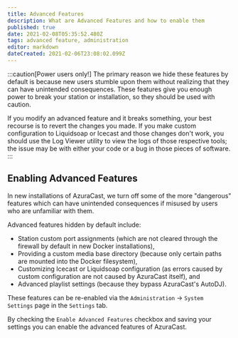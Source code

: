 ```yaml
---
title: Advanced Features
description: What are Advanced Features and how to enable them
published: true
date: 2021-02-08T05:35:52.480Z
tags: advanced feature, administration
editor: markdown
dateCreated: 2021-02-06T23:08:02.099Z
---
```


:::caution[Power users only!]
The primary reason we hide these features by default is because new users stumble upon them without realizing that they can have unintended consequences. These features give you enough power to break your station or installation, so they should be used with caution.

If you modify an advanced feature and it breaks something, your best recourse is to revert the changes you made. If you make custom configuration to Liquidsoap or Icecast and those changes don't work, you should use the Log Viewer utility to view the logs of those respective tools; the issue may be with either your code or a bug in those pieces of software.
:::

## Enabling Advanced Features

In new installations of AzuraCast, we turn off some of the more "dangerous" features which can have unintended consequences if misused by users who are unfamiliar with them.

Advanced features hidden by default include:

- Station custom port assignments (which are not cleared through the firewall by default in new Docker installations),
- Providing a custom media base directory (because only certain paths are mounted into the Docker filesystem),
- Customizing Icecast or Liquidsoap configuration (as errors caused by custom configuration are not caused by AzuraCast itself), and
- Advanced playlist settings (because they bypass AzuraCast's AutoDJ).

These features can be re-enabled via the `Administration` -> `System Settings` page in the `Settings` tab.

By checking the `Enable Advanced Features` checkbox and saving your settings you can enable the advanced features of AzuraCast.
